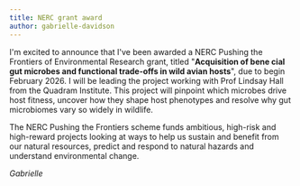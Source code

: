 ```yaml
---
title: NERC grant award
author: gabrielle-davidson
---
```


I'm excited to announce that I've been awarded a NERC Pushing the Frontiers of Environmental Research grant, titled "**Acquisition of bene cial gut microbes and functional trade-offs in wild avian hosts**", due to begin February 2026. I will be leading the project working with Prof Lindsay Hall from the Quadram Institute. This project will pinpoint which microbes drive host fitness, uncover how they shape host phenotypes and resolve why gut microbiomes vary so widely in wildlife.  
  
  The NERC Pushing the Frontiers scheme funds ambitious, high-risk and high-reward projects looking at ways to help us sustain and benefit from our natural resources, predict and respond to natural hazards and understand environmental change.  

*Gabrielle* 
